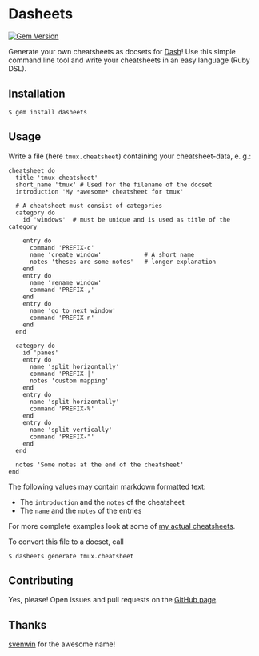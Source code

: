 # Dasheets

[![Gem Version](https://badge.fury.io/rb/dasheets.png)](http://badge.fury.io/rb/dasheets)

Generate your own cheatsheets as docsets for [Dash](http://kapeli.com/dash)!
Use this simple command line tool and write your cheatsheets in an easy
language (Ruby DSL).

## Installation

    $ gem install dasheets

## Usage

Write a file (here `tmux.cheatsheet`) containing your cheatsheet-data, e. g.:

```
cheatsheet do
  title 'tmux cheatsheet'
  short_name 'tmux' # Used for the filename of the docset
  introduction 'My *awesome* cheatsheet for tmux'

  # A cheatsheet must consist of categories
  category do
    id 'windows'  # must be unique and is used as title of the category

    entry do
      command 'PREFIX-c'
      name 'create window'            # A short name
      notes 'theses are some notes'   # longer explanation
    end
    entry do
      name 'rename window'
      command 'PREFIX-,'
    end
    entry do
      name 'go to next window'
      command 'PREFIX-n'
    end
  end

  category do
    id 'panes'
    entry do
      name 'split horizontally'
      command 'PREFIX-|'
      notes 'custom mapping'
    end
    entry do
      name 'split horizontally'
      command 'PREFIX-%'
    end
    entry do
      name 'split vertically'
      command 'PREFIX-"'
    end
  end

  notes 'Some notes at the end of the cheatsheet'
end
```
The following values may contain markdown formatted text:

* The `introduction` and the `notes` of the cheatsheet
* The `name` and the `notes` of the entries

For more complete examples look at some of
[my actual cheatsheets](https://github.com/der-flo/my_dasheets).

To convert this file to a docset, call

    $ dasheets generate tmux.cheatsheet


## Contributing

Yes, please! Open issues and pull requests on the
[GitHub page](https://github.com/Nix-wie-weg/dasheets).

## Thanks

[svenwin](https://github.com/svenwin) for the awesome name!
